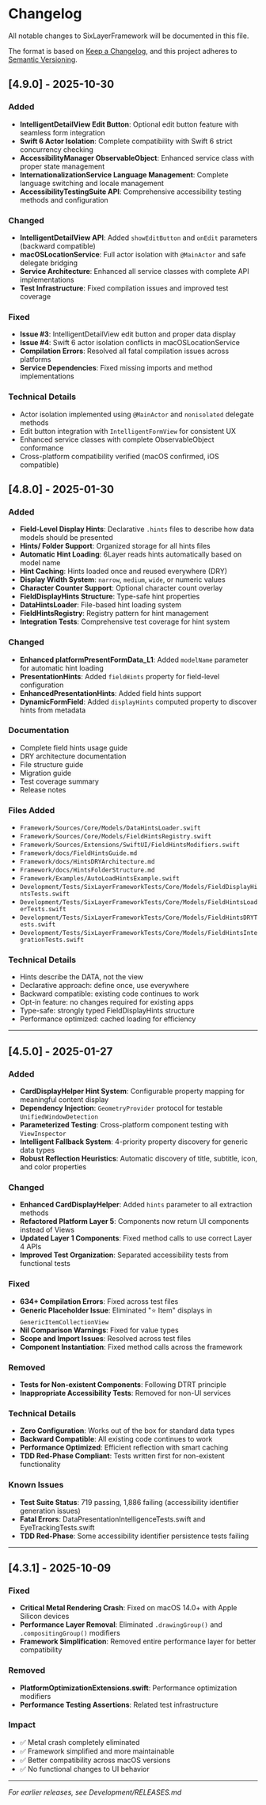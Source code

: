 # Changelog

All notable changes to SixLayerFramework will be documented in this file.

The format is based on [Keep a Changelog](https://keepachangelog.com/en/1.0.0/),
and this project adheres to [Semantic Versioning](https://semver.org/spec/v2.0.0.html).

## [4.9.0] - 2025-10-30

### Added
- **IntelligentDetailView Edit Button**: Optional edit button feature with seamless form integration
- **Swift 6 Actor Isolation**: Complete compatibility with Swift 6 strict concurrency checking
- **AccessibilityManager ObservableObject**: Enhanced service class with proper state management
- **InternationalizationService Language Management**: Complete language switching and locale management
- **AccessibilityTestingSuite API**: Comprehensive accessibility testing methods and configuration

### Changed
- **IntelligentDetailView API**: Added `showEditButton` and `onEdit` parameters (backward compatible)
- **macOSLocationService**: Full actor isolation with `@MainActor` and safe delegate bridging
- **Service Architecture**: Enhanced all service classes with complete API implementations
- **Test Infrastructure**: Fixed compilation issues and improved test coverage

### Fixed
- **Issue #3**: IntelligentDetailView edit button and proper data display
- **Issue #4**: Swift 6 actor isolation conflicts in macOSLocationService
- **Compilation Errors**: Resolved all fatal compilation issues across platforms
- **Service Dependencies**: Fixed missing imports and method implementations

### Technical Details
- Actor isolation implemented using `@MainActor` and `nonisolated` delegate methods
- Edit button integration with `IntelligentFormView` for consistent UX
- Enhanced service classes with complete ObservableObject conformance
- Cross-platform compatibility verified (macOS confirmed, iOS compatible)

## [4.8.0] - 2025-01-30

### Added
- **Field-Level Display Hints**: Declarative `.hints` files to describe how data models should be presented
- **Hints/ Folder Support**: Organized storage for all hints files
- **Automatic Hint Loading**: 6Layer reads hints automatically based on model name
- **Hint Caching**: Hints loaded once and reused everywhere (DRY)
- **Display Width System**: `narrow`, `medium`, `wide`, or numeric values
- **Character Counter Support**: Optional character count overlay
- **FieldDisplayHints Structure**: Type-safe hint properties
- **DataHintsLoader**: File-based hint loading system
- **FieldHintsRegistry**: Registry pattern for hint management
- **Integration Tests**: Comprehensive test coverage for hint system

### Changed
- **Enhanced platformPresentFormData_L1**: Added `modelName` parameter for automatic hint loading
- **PresentationHints**: Added `fieldHints` property for field-level configuration
- **EnhancedPresentationHints**: Added field hints support
- **DynamicFormField**: Added `displayHints` computed property to discover hints from metadata

### Documentation
- Complete field hints usage guide
- DRY architecture documentation
- File structure guide
- Migration guide
- Test coverage summary
- Release notes

### Files Added
- `Framework/Sources/Core/Models/DataHintsLoader.swift`
- `Framework/Sources/Core/Models/FieldHintsRegistry.swift`
- `Framework/Sources/Extensions/SwiftUI/FieldHintsModifiers.swift`
- `Framework/docs/FieldHintsGuide.md`
- `Framework/docs/HintsDRYArchitecture.md`
- `Framework/docs/HintsFolderStructure.md`
- `Framework/Examples/AutoLoadHintsExample.swift`
- `Development/Tests/SixLayerFrameworkTests/Core/Models/FieldDisplayHintsTests.swift`
- `Development/Tests/SixLayerFrameworkTests/Core/Models/FieldHintsLoaderTests.swift`
- `Development/Tests/SixLayerFrameworkTests/Core/Models/FieldHintsDRYTests.swift`
- `Development/Tests/SixLayerFrameworkTests/Core/Models/FieldHintsIntegrationTests.swift`

### Technical Details
- Hints describe the DATA, not the view
- Declarative approach: define once, use everywhere
- Backward compatible: existing code continues to work
- Opt-in feature: no changes required for existing apps
- Type-safe: strongly typed FieldDisplayHints structure
- Performance optimized: cached loading for efficiency

---

## [4.5.0] - 2025-01-27

### Added
- **CardDisplayHelper Hint System**: Configurable property mapping for meaningful content display
- **Dependency Injection**: `GeometryProvider` protocol for testable `UnifiedWindowDetection`
- **Parameterized Testing**: Cross-platform component testing with `ViewInspector`
- **Intelligent Fallback System**: 4-priority property discovery for generic data types
- **Robust Reflection Heuristics**: Automatic discovery of title, subtitle, icon, and color properties

### Changed
- **Enhanced CardDisplayHelper**: Added `hints` parameter to all extraction methods
- **Refactored Platform Layer 5**: Components now return UI components instead of Views
- **Updated Layer 1 Components**: Fixed method calls to use correct Layer 4 APIs
- **Improved Test Organization**: Separated accessibility tests from functional tests

### Fixed
- **634+ Compilation Errors**: Fixed across test files
- **Generic Placeholder Issue**: Eliminated "⭐ Item" displays in `GenericItemCollectionView`
- **Nil Comparison Warnings**: Fixed for value types
- **Scope and Import Issues**: Resolved across test files
- **Component Instantiation**: Fixed method calls across the framework

### Removed
- **Tests for Non-existent Components**: Following DTRT principle
- **Inappropriate Accessibility Tests**: Removed for non-UI services

### Technical Details
- **Zero Configuration**: Works out of the box for standard data types
- **Backward Compatible**: All existing code continues to work
- **Performance Optimized**: Efficient reflection with smart caching
- **TDD Red-Phase Compliant**: Tests written first for non-existent functionality

### Known Issues
- **Test Suite Status**: 719 passing, 1,886 failing (accessibility identifier generation issues)
- **Fatal Errors**: DataPresentationIntelligenceTests.swift and EyeTrackingTests.swift
- **TDD Red-Phase**: Some accessibility identifier persistence tests failing

---

## [4.3.1] - 2025-10-09

### Fixed
- **Critical Metal Rendering Crash**: Fixed on macOS 14.0+ with Apple Silicon devices
- **Performance Layer Removal**: Eliminated `.drawingGroup()` and `.compositingGroup()` modifiers
- **Framework Simplification**: Removed entire performance layer for better compatibility

### Removed
- **PlatformOptimizationExtensions.swift**: Performance optimization modifiers
- **Performance Testing Assertions**: Related test infrastructure

### Impact
- ✅ Metal crash completely eliminated
- ✅ Framework simplified and more maintainable  
- ✅ Better compatibility across macOS versions
- ✅ No functional changes to UI behavior

---

*For earlier releases, see Development/RELEASES.md*
